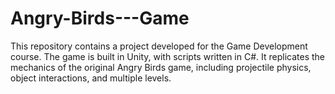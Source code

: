 # Angry-Birds---Game
This repository contains a project developed for the Game Development course. The game is built in Unity, with scripts written in C#. It replicates the mechanics of the original Angry Birds game, including projectile physics, object interactions, and multiple levels.
